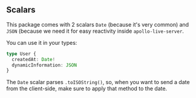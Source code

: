 ## Scalars

This package comes with 2 scalars `Date` (because it's very common) and `JSON` (because we need it for easy reactivity inside `apollo-live-server`.

You can use it in your types:

```typescript
type User {
  createdAt: Date!
  dynamicInformation: JSON
}
```

The `Date` scalar parses `.toISOString()`, so, when you want to send a date from the client-side, make sure to apply that method to the date.
